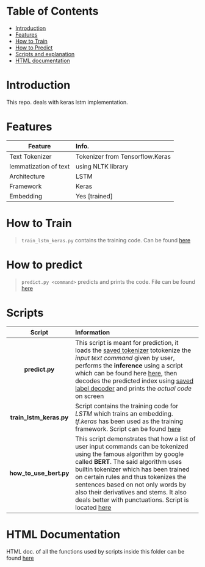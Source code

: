 
# Table of Contents

- [Introduction](#introduction)
- [Features](#features)
- [How to Train](#how-to-train)
- [How to Predict](#how-to-predict)
- [Scripts and explanation](#scripts)
- [HTML documentation](#html-documentation)



# Introduction


This repo. deals with keras lstm implementation.

# Features

|Feature| Info. |
|------|:-------|
Text Tokenizer | Tokenizer from Tensorflow.Keras 
lemmatization of text | using NLTK library
Architecture | LSTM
Framework | Keras
Embedding | Yes [trained]


# How to Train

>`train_lstm_keras.py` contains the training code. Can be found [here](train_lstm_keras.py)

# How to predict

>`predict.py <command>` predicts and prints the code. File can be found [here](predict.py)



# Scripts


| Script | Information |
|:---------:| :------------|
|**predict.py** | This script is meant for prediction, it loads the [saved tokenizer](tokenizer.pkl) totokenize the *input text command* given by user, performs the **inference** using a script which can be found here [here](predict.py), then decodes the predicted index using [saved label decoder](label_decode.pkl) and prints the *actual code* on screen |
|**train_lstm_keras.py** | Script contains the training code for *LSTM* which trains an embedding. *tf.keras* has been used as the training framework. Script can be found [here](train_lstm_keras.py) |
| **how_to_use_bert.py** | This script demonstrates that how a list of user input commands can be tokenized using the famous algorithm by google called **BERT**. The said algorithm uses builtin tokenizer which has been trained on certain rules and thus tokenizes the sentences based on not only words by also their derivatives and stems. It also deals better with punctuations. Script is located [here](how_to_use_bert.py)

# HTML Documentation

HTML doc. of all the functions used by scripts inside this folder can be found [here](docs/build/html/index.html)